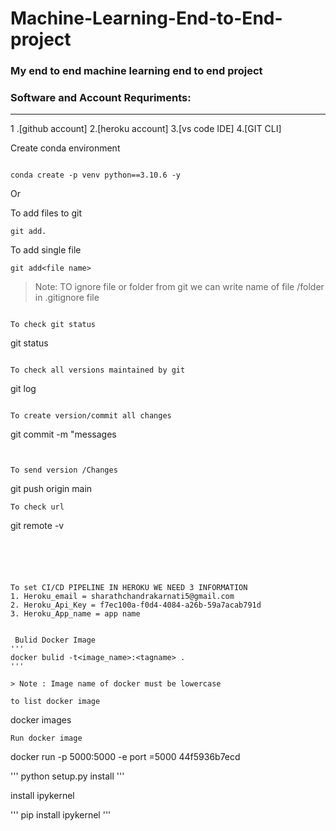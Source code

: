 # Machine-Learning-End-to-End-project
### My end to end machine learning end to end project

 ### Software and Account Requriments:
--------------
 1 .[github account]
 2.[heroku account]
 3.[vs code IDE]
 4.[GIT CLI]



Create conda environment 
```

conda create -p venv python==3.10.6 -y
```
Or 

To add files to git 
```
git add.
```

To add single file 
```
git add<file name>
```


> Note: TO ignore file or folder from git we can write name of file /folder in .gitignore file
``` 

To check git status 
```

git status 
```

To check all versions maintained by git 
```
git log
```

To create version/commit all changes 
```
git commit -m "messages
```


To send version /Changes 
```
git push origin main
```
To check url
```
git remote -v
```





To set CI/CD PIPELINE IN HEROKU WE NEED 3 INFORMATION 
1. Heroku_email = sharathchandrakarnati5@gmail.com
2. Heroku_Api_Key = f7ec100a-f0d4-4084-a26b-59a7acab791d
3. Heroku_App_name = app name


 Bulid Docker Image 
'''
docker bulid -t<image_name>:<tagname> .
'''

> Note : Image name of docker must be lowercase 

to list docker image
```
docker images 
```
Run docker image 
```
docker run -p 5000:5000 -e port =5000 44f5936b7ecd


'''
python setup.py install 
'''


install ipykernel 

'''
pip install ipykernel
'''